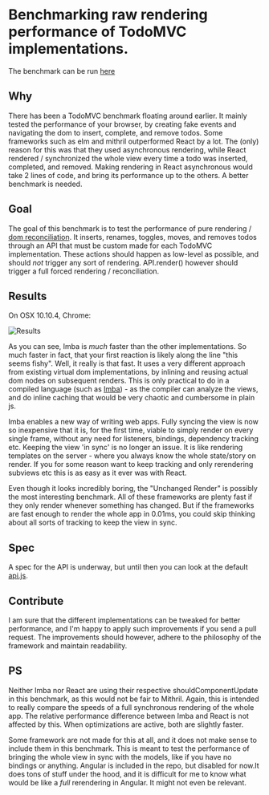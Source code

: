 # Benchmarking raw rendering performance of TodoMVC implementations.

The benchmark can be run [here](http://somebee.github.io/todomvc-render-benchmark/index.html)

## Why
There has been a TodoMVC benchmark floating around earlier. It mainly tested the performance of your browser, by creating fake events and navigating the dom to insert, complete, and remove todos. Some frameworks such as elm and mithril outperformed React by a lot. The (only) reason for this was that they used asynchronous rendering, while React rendered / synchronized the whole view every time a todo was inserted, completed, and removed. Making rendering in React asynchronous would take 2 lines of code, and bring its performance up to the others. A better benchmark is needed.

## Goal
The goal of this benchmark is to test the performance of pure rendering / [dom reconciliation](https://facebook.github.io/react/docs/reconciliation.html). It inserts, renames, toggles, moves, and removes todos through an API that must be custom made for each TodoMVC implementation. These actions should happen as low-level as possible, and should *not* trigger any sort of rendering. API.render() however should trigger a full forced rendering / reconciliation.

## Results
On OSX 10.10.4, Chrome:

![Results](http://imba.io/benchmark@2x.png)

As you can see, Imba is *much* faster than the other implementations. So much faster in fact, that your first reaction is likely along the line "this seems fishy". Well, it really is that fast. It uses a very different approach from existing virtual dom implementations, by inlining and reusing actual dom nodes on subsequent renders. This is only practical to do in a compiled language (such as [Imba](http://imba.io)) - as the compiler can analyze the views, and do inline caching that would be very chaotic and cumbersome in plain js.

Imba enables a new way of writing web apps. Fully syncing the view is now so inexpensive that it is, for the first time, viable to simply render on every single frame, without any need for listeners, bindings, dependency tracking etc. Keeping the view 'in sync' is no longer an issue. It is like rendering templates on the server - where you always know the whole state/story on render. If you for some reason want to keep tracking and only rerendering subviews etc this is as easy as it ever was with React.

Even though it looks incredibly boring, the "Unchanged Render" is possibly the most interesting benchmark. All of these frameworks are plenty fast if they only render whenever something has changed. But if the frameworks are fast enough to render the whole app in 0.01ms, you could skip thinking about all sorts of tracking to keep the view in sync.

## Spec
A spec for the API is underway, but until then you can look at the default [api.js](https://github.com/somebee/todomvc-render-benchmark/blob/master/resources/api.js).

## Contribute
I am sure that the different implementations can be tweaked for better performance, and I'm happy to apply such improvements if you send a pull request. The improvements should however, adhere to the philosophy of the framework and maintain readability.

## PS
Neither Imba nor React are using their respective shouldComponentUpdate in this benchmark, as this would not be fair to Mithril. Again, this is intended to really compare the speeds of a full synchronous rendering of the whole app. The relative performance difference between Imba and React is not affected by this. When optimizations are active, both are slightly faster.

Some framework are not made for this at all, and it does not make sense to include them in this benchmark. This is meant to test the performance of bringing the whole view in sync with the models, like if you have no bindings or anything. Angular is included in the repo, but disabled for now.It does tons of stuff under the hood, and it is difficult for me to know what would be like a _full_ rerendering in Angular. It might not even be relevant.
